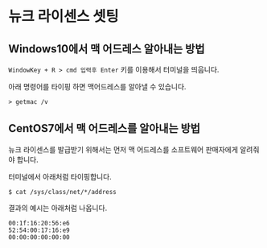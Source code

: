 # 뉴크 라이센스 셋팅

## Windows10에서 맥 어드레스 알아내는 방법
`WindowKey + R > cmd 입력후 Enter` 키를 이용해서 터미널을 띄웁니다.

아래 명령어를 타이핑 하면 맥어드레스를 알아낼 수 있습니다.
```
> getmac /v
```

## CentOS7에서 맥 어드레스를 알아내는 방법
뉴크 라이센스를 발급받기 위해서는 먼저 맥 어드레스를 소프트웨어 판매자에게 알려줘야 합니다.

터미널에서 아래처럼 타이핑합니다.
```
$ cat /sys/class/net/*/address
```

결과의 예시는 아래처럼 나옵니다.

```
00:1f:16:20:56:e6
52:54:00:17:16:e9
00:00:00:00:00:00
```